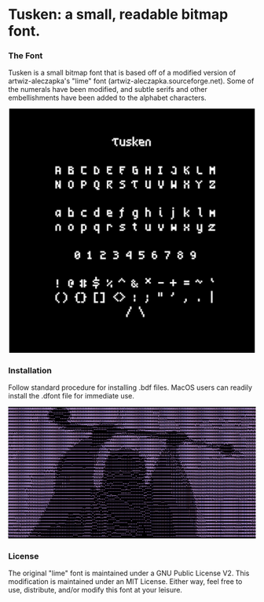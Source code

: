 # Tusken: a small, readable bitmap font.

### The Font

Tusken is a small bitmap font that is based off of a modified version of artwiz-aleczapka's "lime" font (artwiz-aleczapka.sourceforge.net). Some of the numerals have been modified, and subtle serifs and other embellishments have been added to the alphabet characters.

<p align="center">
<img src="repertoire.png" width=500px />
</p> 

### Installation

Follow standard procedure for installing .bdf files. MacOS users can readily install the .dfont file for immediate use. 

<p align="center">
<img src="Raider.png">
</p>

### License

The original "lime" font is maintained under a GNU Public License V2. This modification is maintained under an MIT License. Either way, feel free to use, distribute, and/or modify this font at your leisure. 


